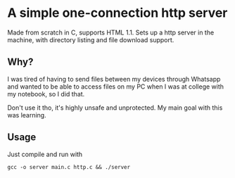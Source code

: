 # A simple one-connection http server

Made from scratch in C, supports HTML 1.1.
Sets up a http server in the machine, with directory listing and file download support.

## Why?

I was tired of having to send files between my devices through Whatsapp and wanted to be able to access files on my PC when I was at college with my notebook, so I did that.

Don't use it tho, it's highly unsafe and unprotected. My main goal with this was learning.

## Usage

Just compile and run with

```
gcc -o server main.c http.c && ./server
```
